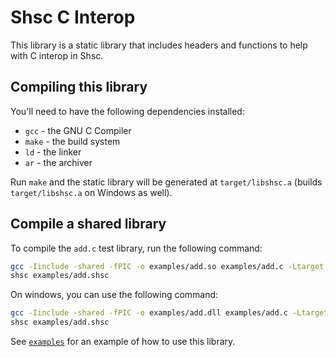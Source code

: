 # Shsc C Interop
This library is a static library that includes headers and functions to help with C interop in Shsc.

## Compiling this library

You'll need to have the following dependencies installed:
- `gcc` - the GNU C Compiler
- `make` - the build system
- `ld` - the linker
- `ar` - the archiver

Run `make` and the static library will be generated at `target/libshsc.a` (builds `target/libshsc.a` on Windows as well).

## Compile a shared library

To compile the `add.c` test library, run the following command:
```sh
gcc -Iinclude -shared -fPIC -o examples/add.so examples/add.c -Ltarget -lshsc
shsc examples/add.shsc
```

On windows, you can use the following command:
```sh
gcc -Iinclude -shared -fPIC -o examples/add.dll examples/add.c -Ltarget -lshsc
shsc examples/add.shsc
```

See [`examples`](examples/) for an example of how to use this library.
